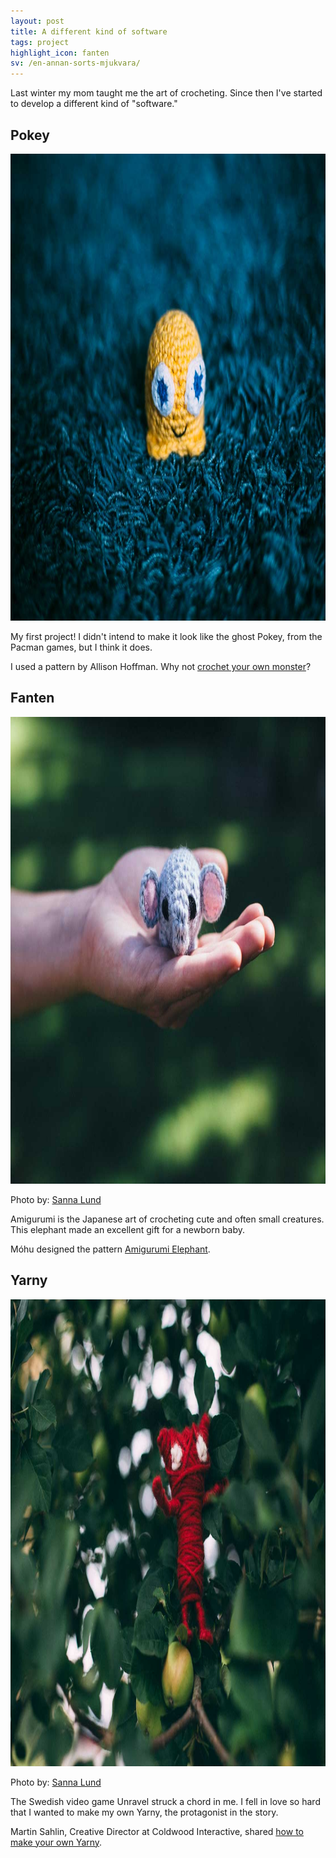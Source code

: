 ```yaml
---
layout: post
title: A different kind of software
tags: project
highlight_icon: fanten
sv: /en-annan-sorts-mjukvara/
---
```


Last winter my mom taught me the art of crocheting. Since then I've started to develop a different kind of "software."

## Pokey

<img src="/images/pokey.jpg" alt="" width="1120" height="747" />

My first project! I didn't intend to make it look like the ghost Pokey, from the Pacman games, but I think it does.

I used a pattern by Allison Hoffman. Why not [crochet your own monster][2]?

## Fanten

<img src="/images/fanten.jpg" alt="" width="1120" height="747" />

Photo by: [Sanna Lund][1]

Amigurumi is the Japanese art of crocheting cute and often small creatures. This elephant made an excellent gift for a newborn baby.

Móhu designed the pattern [Amigurumi Elephant][3].

## Yarny

<img src="/images/yarny.jpg" alt="" width="1120" height="747" />

Photo by: [Sanna Lund][1]

The Swedish video game Unravel struck a chord in me. I fell in love so hard that I wanted to make my own Yarny, the protagonist in the story.

Martin Sahlin, Creative Director at Coldwood Interactive, shared [how to make your own Yarny][4].



[1]: http://sannalund.se
[2]: http://www.ravelry.com/patterns/library/baby-monster-beginner-amigurumi
[3]: https://shop.mohumohu.com/listing/252077997/crochet-elephant-pattern-easy-amigurumi
[4]: http://www.unravelgame.com/unravel-make-yarny-guide

